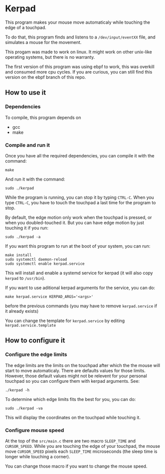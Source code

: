 # Kerpad

This program makes your mouse move automaticaly while touching the edge of a touchpad.

To do that, this program finds and listens to a `/dev/input/eventXX` file, and simulates a mouse for the movement.

This progam was made to work on linux. It might work on other unix-like operating systems, but there is no warranty.

The first version of this program was using ebpf to work, this was overkill and consumed more cpu cycles. If you are curious, you can still find this version on the ebpf branch of this repo.

## How to use it

### Dependencies

To compile, this program depends on
 - gcc
 - make

### Compile and run it

Once you have all the required dependencies, you can compile it with the command:
```
make
```
And run it with the command:
```
sudo ./kerpad
```

While the program is running, you can stop it by typing `CTRL-C`. When you type `CTRL-C`, you have to touch the touchpad a last time for the program to stop.

By default, the edge motion only work when the touchpad is pressed, or when you doubled-touched it. But you can have edge motion by just touching it if you run:
```
sudo ./kerpad -a
```

If you want this program to run at the boot of your system, you can run:
```
make install
sudo systemctl daemon-reload
sudo systemctl enable kerpad.service
```
This will install and enable a systemd service for kerpad (it will also copy `kerpad` to `/usr/bin`).

If you want to use aditional kerpad arguments for the service, you can do:
```
make kerpad.service KERPAD_ARGS='<args>'
```
before the previous commands (you may have to remove `kerpad.service` if it already exists)

You can change the template for `kerpad.service` by editing `kerpad.service.template`

## How to configure it

### Configure the edge limits

The edge limits are the limits on the touchpad after which the the mouse will start to move automaticaly. There are defaults values for those limits. However, those default values might not be relevent for your personal touchpad so you can configure them with kerpad arguments. See:
```
./kerpad -h
```

To determine which edge limits fits the best for you, you can do:
```
sudo ./kerpad -va
```
This will display the coordinates on the touchpad while touching it.

### Configure mouse speed

At the top of the `src/main.c` there are two macro `SLEEP_TIME` and `CURSOR_SPEED`. While you are touching the edge of your touchpad, the mouse move `CURSOR_SPEED` pixels each `SLEEP_TIME` microseconds (the sleep time is longer while touching a corner).

You can change those macro if you want to change the mouse speed.
